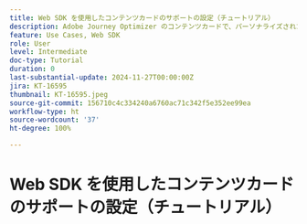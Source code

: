 ```yaml
---
title: Web SDK を使用したコンテンツカードのサポートの設定（チュートリアル）
description: Adobe Journey Optimizer のコンテンツカードで、パーソナライズされたコンテンツでエンゲージメントを強化する方法（メリット、実装、ユースケース、ヒントを含む）について説明します。
feature: Use Cases, Web SDK
role: User
level: Intermediate
doc-type: Tutorial
duration: 0
last-substantial-update: 2024-11-27T00:00:00Z
jira: KT-16595
thumbnail: KT-16595.jpeg
source-git-commit: 156710c4c334240a6760ac71c342f5e352ee99ea
workflow-type: ht
source-wordcount: '37'
ht-degree: 100%

---
```



# Web SDK を使用したコンテンツカードのサポートの設定（チュートリアル）

